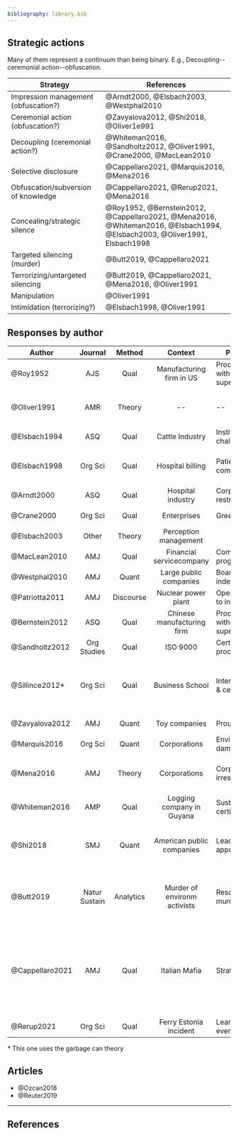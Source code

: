 ```yaml
---
bibliography: library.bib
---
```


## Strategic actions

Many of them represent a continuum than being binary. E.g., Decoupling--ceremonial action--obfuscation.

Strategy                            | References
---                                 | ---
Impression management (obfuscation?)| @Arndt2000, @Elsbach2003, @Westphal2010
Ceremonial action (obfuscation?)    | @Zavyalova2012, @Shi2018, @Oliver1e991
Decoupling (ceremonial action?)     | @Whiteman2016, @Sandholtz2012, @Oliver1991, @Crane2000, @MacLean2010
Selective disclosure                | @Cappellaro2021, @Marquis2016, @Mena2016
Obfuscation/subversion of knowledge | @Cappellaro2021, @Rerup2021, @Mena2016
Concealing/strategic silence        | @Roy1952, @Bernstein2012, @Cappellaro2021, @Mena2016, @Whiteman2016, @Elsbach1994, @Elsbach2003, @Oliver1991, Elsbach1998
Targeted silencing (murder)         | @Butt2019, @Cappellaro2021
Terrorizing/untargeted silencing    | @Butt2019, @Cappellaro2021, @Mena2016, @Oliver1991
Manipulation                        | @Oliver1991
Intimidation (terrorizing?)         | @Elsbach1998, @Oliver1991

## Responses by author

Author          | Journal       | Method    | Context                       | Phenomenon                        | Responses
------          | :-:           | :-:       | :---:                         | ---                               | ----------                      
@Roy1952        | AJS           | Qual      | Manufacturing firm in US      | Productivity with & without supervision           | Concealing behavior
@Oliver1991     | AMR           | Theory    | --                            | --                                                | Acquisce, Compromise, Avoid, Defy, Manipulate
@Elsbach1994    | ASQ           | Qual      | Cattle Industry               | Institutional challenges                          | Denial, Acknowledgement
@Elsbach1998    | Org Sci       | Qual      | Hospital billing              | Patient complains/inquiries                       | Accomodating, Legitimate, Intimidating, Bureaucratic
@Arndt2000      | ASQ           | Qual      | Hospital industry             | Corporate restructuring                           | Impression management
@Crane2000      | Org Sci       | Qual      | Enterprises                   | Greening                                          | "Amoralization" (decoupling)
@Elsbach2003    | Other         | Theory    | Perception management                     
@MacLean2010    | AMJ           | Qual      | Financial servicecompany      | Compliance programs                               | Decoupling
@Westphal2010   | AMJ           | Quant     | Large public companies        | Board independence                                | Impression management
@Patriotta2011  | AMJ           | Discourse | Nuclear power plant           | Operator response to incident                     | Justifications
@Bernstein2012  | ASQ           | Qual      | Chinese manufacturing firm    | Productivity with & without supervision           | Concealing behavior
@Sandholtz2012  | Org Studies   | Qual      | ISO 9000                      | Certification process                             | Decoupling
@Sillince2012*  | Org Sci       | Qual      | Business School               | Internationalization & certification              | Doubting, distancing, fogging, conformity, and responsiblity rhetoric
@Zavyalova2012  | AMJ           | Quant     | Toy companies                 | Prouct recall                                     | Ceremonial & technical actions
@Marquis2016    | Org Sci       | Quant     | Corporations                  | Environmental damages                             | Selective disclosure
@Mena2016       | AMJ           | Theory    | Corporations                  | Corporate irresponsiblity                         | Forgetting work--manipulate, silence, undermine
@Whiteman2016   | AMP           | Qual      | Logging company in Guyana     | Sustainability certifications                     | Decoupling, ignoring, deflecting
@Shi2018        | SMJ           | Quant     | American public companies     | Lead director appointment                         | Ceremonial adoption, symbolic adoption, decoupling
@Butt2019       | Natur Sustain | Analytics | Murder of environm activists  | Resource use & murder                             | Murder; direct, structural & cultural violence; physical & psychological harm
@Cappellaro2021 | AMJ           | Qual      | Italian Mafia                 | Strategic ambiguity                               | Protective silence, targeted & untargeted silencing, selective disclosure, obfuscating, hyperbolic disclosing, stereotyping
@Rerup2021      | Org Sci       | Qual      | Ferry Estonia incident        | Learning from rare events                         | Subverting knowledge

\* This one uses the garbage can theory

## Articles

* @Ozcan2018
* @Reuter2019

---

## References